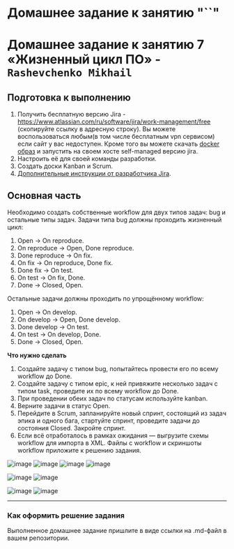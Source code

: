 # Домашнее задание к занятию "``" 
# Домашнее задание к занятию 7 «Жизненный цикл ПО» - `Rashevchenko Mikhail`

## Подготовка к выполнению

1. Получить бесплатную версию Jira - https://www.atlassian.com/ru/software/jira/work-management/free (скопируйте ссылку в адресную строку). Вы можете воспользоваться любым(в том числе бесплатным vpn сервисом) если сайт у вас недоступен. Кроме того вы можете скачать [docker образ](https://hub.docker.com/r/atlassian/jira-software/#) и запустить на своем хосте self-managed версию jira.
2. Настроить её для своей команды разработки.
3. Создать доски Kanban и Scrum.
4. [Дополнительные инструкции от разработчика Jira](https://support.atlassian.com/jira-cloud-administration/docs/import-and-export-issue-workflows/).

## Основная часть

Необходимо создать собственные workflow для двух типов задач: bug и остальные типы задач. Задачи типа bug должны проходить жизненный цикл:

1. Open -> On reproduce.
2. On reproduce -> Open, Done reproduce.
3. Done reproduce -> On fix.
4. On fix -> On reproduce, Done fix.
5. Done fix -> On test.
6. On test -> On fix, Done.
7. Done -> Closed, Open.

Остальные задачи должны проходить по упрощённому workflow:

1. Open -> On develop.
2. On develop -> Open, Done develop.
3. Done develop -> On test.
4. On test -> On develop, Done.
5. Done -> Closed, Open.

**Что нужно сделать**

1. Создайте задачу с типом bug, попытайтесь провести его по всему workflow до Done. 
1. Создайте задачу с типом epic, к ней привяжите несколько задач с типом task, проведите их по всему workflow до Done. 
1. При проведении обеих задач по статусам используйте kanban. 
1. Верните задачи в статус Open.
1. Перейдите в Scrum, запланируйте новый спринт, состоящий из задач эпика и одного бага, стартуйте спринт, проведите задачи до состояния Closed. Закройте спринт.
2. Если всё отработалось в рамках ожидания — выгрузите схемы workflow для импорта в XML. Файлы с workflow и скриншоты workflow приложите к решению задания.

![image](https://github.com/mrashevchenko/gitlab-hw/assets/100411467/a6ecd754-5b97-46b3-9f6e-0f3cf765eaa9)
![image](https://github.com/mrashevchenko/gitlab-hw/assets/100411467/006a9515-ebe6-4c60-b579-255e4d397770)
![image](https://github.com/mrashevchenko/gitlab-hw/assets/100411467/7412c1b2-4266-48da-a36b-bb0d3a6b0e78)
![image](https://github.com/mrashevchenko/gitlab-hw/assets/100411467/1c2ad589-5154-491b-9fce-4aeabce88df1)

![image](https://github.com/mrashevchenko/gitlab-hw/assets/100411467/da09d017-14f6-4df0-918a-0585db221545)
![image](https://github.com/mrashevchenko/gitlab-hw/assets/100411467/a8a9740f-1d64-4b27-b5e6-b0cfaac8a149)

![image](https://github.com/mrashevchenko/gitlab-hw/assets/100411467/9083f432-2942-46e8-943a-d0274ec23887)
![image](https://github.com/mrashevchenko/gitlab-hw/assets/100411467/f0a1efb3-a450-4434-a539-468b6466d506)

---

### Как оформить решение задания

Выполненное домашнее задание пришлите в виде ссылки на .md-файл в вашем репозитории.
